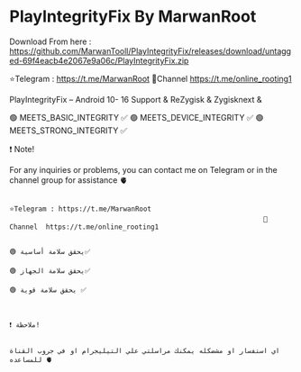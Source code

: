 # PlayIntegrityFix By MarwanRoot 

Download From here  : https://github.com/MarwanTooll/PlayIntegrityFix/releases/download/untagged-69f4eacb4e2067e9a06c/PlayIntegrityFix.zip

⭐️Telegram : https://t.me/MarwanRoot
                                                                   💫Channel  https://t.me/online_rooting1  


PlayIntegrityFix – Android 10- 16 Support & ReZygisk & Zygisknext & 

🟢 MEETS_BASIC_INTEGRITY ✅
🟢 MEETS_DEVICE_INTEGRITY ✅
🟢 MEETS_STRONG_INTEGRITY ✅ 

❗ Note!

For any inquiries or problems, you can contact me on Telegram or in the channel group for assistance 🫀                                             

                                                                   ⭐️Telegram : https://t.me/MarwanRoot
                                                                   💫Channel  https://t.me/online_rooting1  

                                                                                                                   🟢 يحقق سلامة أساسية✅
                                                                                                                   🟢 يحقق سلامة الجهاز✅
                                                                                                                   🟢 يحقق سلامة قوية ✅ 
                      
                                                                                                                 
                                                                                                                      ❗ ملاحظة! 

                                                                                         اي استفسار او مشضكله يمكنك مراسلتي علي التيليجرام او في جروب القناة للمساعده 🫀  



